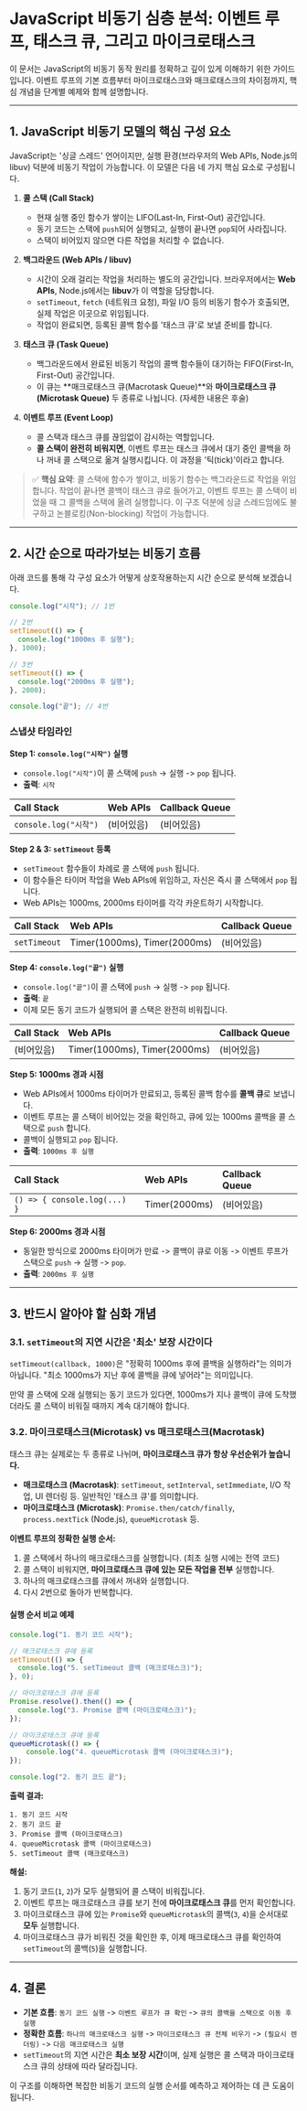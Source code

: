 # JavaScript 비동기 심층 분석: 이벤트 루프, 태스크 큐, 그리고 마이크로태스크

이 문서는 JavaScript의 비동기 동작 원리를 정확하고 깊이 있게 이해하기 위한 가이드입니다. 이벤트 루프의 기본 흐름부터 마이크로태스크와 매크로태스크의 차이점까지, 핵심 개념을 단계별 예제와 함께 설명합니다.

---

## 1. JavaScript 비동기 모델의 핵심 구성 요소

JavaScript는 '싱글 스레드' 언어이지만, 실행 환경(브라우저의 Web APIs, Node.js의 libuv) 덕분에 비동기 작업이 가능합니다. 이 모델은 다음 네 가지 핵심 요소로 구성됩니다.

1.  **콜 스택 (Call Stack)**
    -   현재 실행 중인 함수가 쌓이는 LIFO(Last-In, First-Out) 공간입니다.
    -   동기 코드는 스택에 `push`되어 실행되고, 실행이 끝나면 `pop`되어 사라집니다.
    -   스택이 비어있지 않으면 다른 작업을 처리할 수 없습니다.

2.  **백그라운드 (Web APIs / libuv)**
    -   시간이 오래 걸리는 작업을 처리하는 별도의 공간입니다. 브라우저에서는 **Web APIs**, Node.js에서는 **libuv**가 이 역할을 담당합니다.
    -   `setTimeout`, `fetch` (네트워크 요청), 파일 I/O 등의 비동기 함수가 호출되면, 실제 작업은 이곳으로 위임됩니다.
    -   작업이 완료되면, 등록된 콜백 함수를 '태스크 큐'로 보낼 준비를 합니다.

3.  **태스크 큐 (Task Queue)**
    -   백그라운드에서 완료된 비동기 작업의 콜백 함수들이 대기하는 FIFO(First-In, First-Out) 공간입니다.
    -   이 큐는 **매크로태스크 큐(Macrotask Queue)**와 **마이크로태스크 큐(Microtask Queue)** 두 종류로 나뉩니다. (자세한 내용은 후술)

4.  **이벤트 루프 (Event Loop)**
    -   콜 스택과 태스크 큐를 끊임없이 감시하는 역할입니다.
    -   **콜 스택이 완전히 비워지면**, 이벤트 루프는 태스크 큐에서 대기 중인 콜백을 하나 꺼내 콜 스택으로 옮겨 실행시킵니다. 이 과정을 '틱(tick)'이라고 합니다.

> ✅ **핵심 요약**: 콜 스택에 함수가 쌓이고, 비동기 함수는 백그라운드로 작업을 위임합니다. 작업이 끝나면 콜백이 태스크 큐로 들어가고, 이벤트 루프는 콜 스택이 비었을 때 그 콜백을 스택에 올려 실행합니다. 이 구조 덕분에 싱글 스레드임에도 불구하고 논블로킹(Non-blocking) 작업이 가능합니다.

---

## 2. 시간 순으로 따라가보는 비동기 흐름

아래 코드를 통해 각 구성 요소가 어떻게 상호작용하는지 시간 순으로 분석해 보겠습니다.

```javascript
console.log("시작"); // 1번

// 2번
setTimeout(() => {
  console.log("1000ms 후 실행");
}, 1000);

// 3번
setTimeout(() => {
  console.log("2000ms 후 실행");
}, 2000);

console.log("끝"); // 4번
```

### 스냅샷 타임라인

**Step 1: `console.log("시작")` 실행**
-   `console.log("시작")`이 콜 스택에 `push` -> 실행 -> `pop` 됩니다.
-   **출력**: `시작`

| Call Stack | Web APIs | Callback Queue |
| :--- | :--- | :--- |
| `console.log("시작")` | (비어있음) | (비어있음) |

**Step 2 & 3: `setTimeout` 등록**
-   `setTimeout` 함수들이 차례로 콜 스택에 `push` 됩니다.
-   이 함수들은 타이머 작업을 Web APIs에 위임하고, 자신은 즉시 콜 스택에서 `pop` 됩니다.
-   Web APIs는 1000ms, 2000ms 타이머를 각각 카운트하기 시작합니다.

| Call Stack | Web APIs | Callback Queue |
| :--- | :--- | :--- |
| `setTimeout` | Timer(1000ms), Timer(2000ms) | (비어있음) |

**Step 4: `console.log("끝")` 실행**
-   `console.log("끝")`이 콜 스택에 `push` -> 실행 -> `pop` 됩니다.
-   **출력**: `끝`
-   이제 모든 동기 코드가 실행되어 콜 스택은 완전히 비워집니다.

| Call Stack | Web APIs | Callback Queue |
| :--- | :--- | :--- |
| (비어있음) | Timer(1000ms), Timer(2000ms) | (비어있음) |

**Step 5: 1000ms 경과 시점**
-   Web APIs에서 1000ms 타이머가 만료되고, 등록된 콜백 함수를 **콜백 큐**로 보냅니다.
-   이벤트 루프는 콜 스택이 비어있는 것을 확인하고, 큐에 있는 1000ms 콜백을 콜 스택으로 `push` 합니다.
-   콜백이 실행되고 `pop` 됩니다.
-   **출력**: `1000ms 후 실행`

| Call Stack | Web APIs | Callback Queue |
| :--- | :--- | :--- |
| `() => { console.log(...) }` | Timer(2000ms) | (비어있음) |

**Step 6: 2000ms 경과 시점**
-   동일한 방식으로 2000ms 타이머가 만료 -> 콜백이 큐로 이동 -> 이벤트 루프가 스택으로 `push` -> 실행 -> `pop`.
-   **출력**: `2000ms 후 실행`

---

## 3. 반드시 알아야 할 심화 개념

### 3.1. `setTimeout`의 지연 시간은 '최소' 보장 시간이다

`setTimeout(callback, 1000)`은 "정확히 1000ms 후에 콜백을 실행하라"는 의미가 아닙니다. "최소 1000ms가 지난 후에 콜백을 큐에 넣어라"는 의미입니다.

만약 콜 스택에 오래 실행되는 동기 코드가 있다면, 1000ms가 지나 콜백이 큐에 도착했더라도 콜 스택이 비워질 때까지 계속 대기해야 합니다.

### 3.2. 마이크로태스크(Microtask) vs 매크로태스크(Macrotask)

태스크 큐는 실제로는 두 종류로 나뉘며, **마이크로태스크 큐가 항상 우선순위가 높습니다.**

-   **매크로태스크 (Macrotask)**: `setTimeout`, `setInterval`, `setImmediate`, I/O 작업, UI 렌더링 등. 일반적인 '태스크 큐'를 의미합니다.
-   **마이크로태스크 (Microtask)**: `Promise.then/catch/finally`, `process.nextTick` (Node.js), `queueMicrotask` 등.

**이벤트 루프의 정확한 실행 순서:**
1.  콜 스택에서 하나의 매크로태스크를 실행합니다. (최초 실행 시에는 전역 코드)
2.  콜 스택이 비워지면, **마이크로태스크 큐에 있는 모든 작업을 전부** 실행합니다.
3.  하나의 매크로태스크를 큐에서 꺼내와 실행합니다.
4.  다시 2번으로 돌아가 반복합니다.

#### 실행 순서 비교 예제

```javascript
console.log("1. 동기 코드 시작");

// 매크로태스크 큐에 등록
setTimeout(() => {
  console.log("5. setTimeout 콜백 (매크로태스크)");
}, 0);

// 마이크로태스크 큐에 등록
Promise.resolve().then(() => {
  console.log("3. Promise 콜백 (마이크로태스크)");
});

// 마이크로태스크 큐에 등록
queueMicrotask(() => {
    console.log("4. queueMicrotask 콜백 (마이크로태스크)");
});

console.log("2. 동기 코드 끝");
```

**출력 결과:**

```
1. 동기 코드 시작
2. 동기 코드 끝
3. Promise 콜백 (마이크로태스크)
4. queueMicrotask 콜백 (마이크로태스크)
5. setTimeout 콜백 (매크로태스크)
```

**해설:**
1.  동기 코드(`1`, `2`)가 모두 실행되어 콜 스택이 비워집니다.
2.  이벤트 루프는 매크로태스크 큐를 보기 전에 **마이크로태스크 큐**를 먼저 확인합니다.
3.  마이크로태스크 큐에 있는 `Promise`와 `queueMicrotask`의 콜백(`3`, `4`)을 순서대로 **모두** 실행합니다.
4.  마이크로태스크 큐가 비워진 것을 확인한 후, 이제 매크로태스크 큐를 확인하여 `setTimeout`의 콜백(`5`)을 실행합니다.

---

## 4. 결론

-   **기본 흐름**: `동기 코드 실행` -> `이벤트 루프가 큐 확인` -> `큐의 콜백을 스택으로 이동 후 실행`
-   **정확한 흐름**: `하나의 매크로태스크 실행` -> `마이크로태스크 큐 전체 비우기` -> `(필요시 렌더링)` -> `다음 매크로태스크 실행`
-   `setTimeout`의 지연 시간은 **최소 보장 시간**이며, 실제 실행은 콜 스택과 마이크로태스크 큐의 상태에 따라 달라집니다.

이 구조를 이해하면 복잡한 비동기 코드의 실행 순서를 예측하고 제어하는 데 큰 도움이 됩니다.
